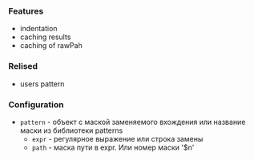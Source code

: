 ### Features

- indentation
- caching results
- caching of rawPah

### Relised

- users pattern


### Configuration

- `pattern` - объект с маской заменяемого вхождения или название маски из библиотеки patterns
    - `expr` - регулярное выражение или строка замены
    - `path` - маска пути в expr. Или номер маски '$n'
